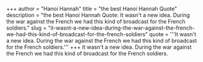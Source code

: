 +++
author = "Hanoi Hannah"
title = "the best Hanoi Hannah Quote"
description = "the best Hanoi Hannah Quote: It wasn't a new idea. During the war against the French we had this kind of broadcast for the French soldiers."
slug = "it-wasnt-a-new-idea-during-the-war-against-the-french-we-had-this-kind-of-broadcast-for-the-french-soldiers"
quote = '''It wasn't a new idea. During the war against the French we had this kind of broadcast for the French soldiers.'''
+++
It wasn't a new idea. During the war against the French we had this kind of broadcast for the French soldiers.
